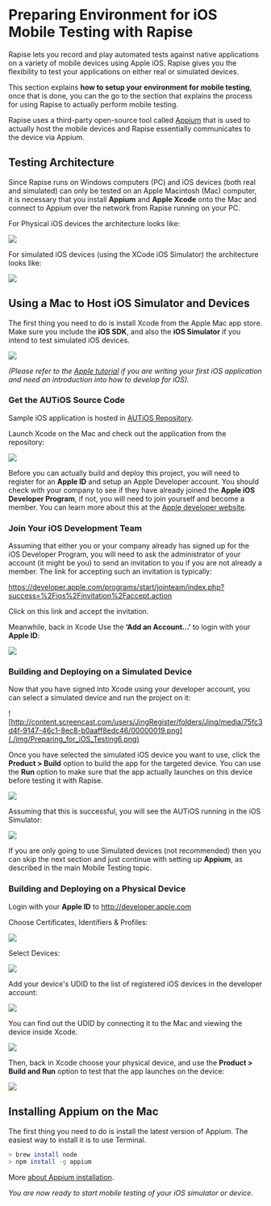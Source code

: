 # Preparing Environment for iOS Mobile Testing with Rapise

Rapise lets you record and play automated tests against native applications on a variety of mobile devices using Apple iOS. Rapise
gives you the flexibility to test your applications on either real or simulated devices.

This section explains **how to setup your environment for mobile testing**, once that is done, you can the go to the section that
explains the process for using Rapise to actually perform mobile testing.

Rapise uses a third-party open-source tool called [Appium](http://appium.io>) that is used to actually host the mobile devices and Rapise essentially communicates to the device via Appium.

## Testing Architecture

Since Rapise runs on Windows computers (PC) and iOS devices (both real and simulated) can only be tested on an Apple Macintosh (Mac) computer, it is necessary that you install **Appium** and **Apple Xcode** onto the Mac and connect to Appium over the network from Rapise running on your PC.

For Physical iOS devices the architecture looks like:

![](./img/Preparing_for_iOS_Testing1.png)

For simulated iOS devices (using the XCode iOS Simulator) the architecture looks like:

![](./img/Preparing_for_iOS_Testing2.png)

## Using a Mac to Host iOS Simulator and Devices

The first thing you need to do is install Xcode from the Apple Mac app store. Make sure you include the **iOS SDK**, and also the **iOS
Simulator** if you intend to test simulated iOS devices.

![](./img/Preparing_for_iOS_Testing3.png)

*(Please refer to the [Apple tutorial](https://developer.apple.com/library/ios/referencelibrary/GettingStarted/RoadMapiOS/) if you are writing your first iOS application and need an introduction into how to develop for iOS).*

### Get the AUTiOS Source Code

Sample iOS application is hosted in [AUTiOS Repository](https://github.com/Inflectra/AUTiOS).

Launch Xcode on the Mac and check out the application from the repository:

![](./img/Preparing_for_iOS_Testing4.png)

Before you can actually build and deploy this project, you will need to register for an **Apple ID** and setup an Apple Developer account. You should check with your company to see if they have already joined the **Apple iOS Developer Program**, if not, you will need to join yourself and become a member. You can learn more about this at the [Apple developer website](https://developer.apple.com).

### Join Your iOS Development Team

Assuming that either you or your company already has signed up for the iOS Developer Program, you will need to ask the administrator of your account (it might be you) to send an invitation to you if you are not already a member. The link for accepting such an invitation is
typically:

<https://developer.apple.com/programs/start/jointeam/index.php?success=%2Fios%2Finvitation%2Faccept.action>

Click on this link and accept the invitation.

Meanwhile, back in Xcode Use the **‘Add an Account…’** to login with your **Apple ID**:

![](./img/Preparing_for_iOS_Testing5.png)

### Building and Deploying on a Simulated Device

Now that you have signed into Xcode using your developer account, you can select a simulated device and run the project on it:

![http://content.screencast.com/users/JingRegister/folders/Jing/media/75fc3d4f-9147-46c1-8ec8-b0aaff8edc46/00000019.png](./img/Preparing_for_iOS_Testing6.png)

Once you have selected the simulated iOS device you want to use, click the **Product &gt; Build** option to build the app for the targeted
device. You can use the **Run** option to make sure that the app actually launches on this device before testing it with Rapise.

![](./img/Preparing_for_iOS_Testing7.png)

Assuming that this is successful, you will see the AUTiOS running in the iOS Simulator:

![](./img/Preparing_for_iOS_Testing8.png)

If you are only going to use Simulated devices (not recommended) then you can skip the next section and just continue with setting up
**Appium**, as described in the main Mobile Testing topic.

### Building and Deploying on a Physical Device

Login with your **Apple ID** to <http://developer.apple.com>

Choose Certificates, Identifiers & Profiles:

![](./img/Preparing_for_iOS_Testing9.png)

Select Devices:

![](./img/Preparing_for_iOS_Testing10.png)

Add your device's UDID to the list of registered iOS devices in the developer account:

![](./img/Preparing_for_iOS_Testing11.png)

You can find out the UDID by connecting it to the Mac and viewing the device inside Xcode.

![](./img/Preparing_for_iOS_Testing12.png)

Then, back in Xcode choose your physical device, and use the **Product &gt; Build and Run** option to test that the app launches on the device:

![](./img/Preparing_for_iOS_Testing13.png)

## Installing Appium on the Mac

The first thing you need to do is install the latest version of Appium. The easiest way to install it is to use Terminal.

```bash
> brew install node
> npm install -g appium
```

More [about Appium installation](http://appium.io/docs/en/about-appium/getting-started/index.html#installing-appium).

*You are now ready to start mobile testing of your iOS simulator or device.*
